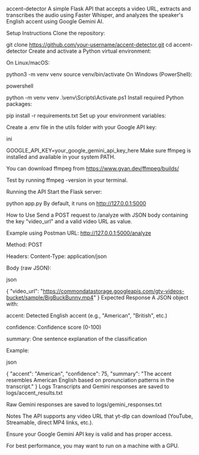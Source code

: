 accent-detector
A simple Flask API that accepts a video URL, extracts and transcribes the audio using Faster Whisper, and analyzes the speaker's English accent using Google Gemini AI.

Setup Instructions
Clone the repository:



git clone https://github.com/your-username/accent-detector.git
cd accent-detector
Create and activate a Python virtual environment:

On Linux/macOS:



python3 -m venv venv
source venv/bin/activate
On Windows (PowerShell):

powershell

python -m venv venv
.\venv\Scripts\Activate.ps1
Install required Python packages:



pip install -r requirements.txt
Set up your environment variables:

Create a .env file in the utils folder with your Google API key:

ini

GOOGLE_API_KEY=your_google_gemini_api_key_here
Make sure ffmpeg is installed and available in your system PATH.

You can download ffmpeg from https://www.gyan.dev/ffmpeg/builds/

Test by running ffmpeg -version in your terminal.

Running the API
Start the Flask server:



python app.py
By default, it runs on http://127.0.0.1:5000

How to Use
Send a POST request to /analyze with JSON body containing the key "video_url" and a valid video URL as value.

Example using Postman
URL: http://127.0.0.1:5000/analyze

Method: POST

Headers:
Content-Type: application/json

Body (raw JSON):

json

{
  "video_url": "https://commondatastorage.googleapis.com/gtv-videos-bucket/sample/BigBuckBunny.mp4"
}
Expected Response
A JSON object with:

accent: Detected English accent (e.g., "American", "British", etc.)

confidence: Confidence score (0-100)

summary: One sentence explanation of the classification

Example:

json

{
  "accent": "American",
  "confidence": 75,
  "summary": "The accent resembles American English based on pronunciation patterns in the transcript."
}
Logs
Transcripts and Gemini responses are saved to logs/accent_results.txt

Raw Gemini responses are saved to logs/gemini_responses.txt

Notes
The API supports any video URL that yt-dlp can download (YouTube, Streamable, direct MP4 links, etc.).

Ensure your Google Gemini API key is valid and has proper access.

For best performance, you may want to run on a machine with a GPU.